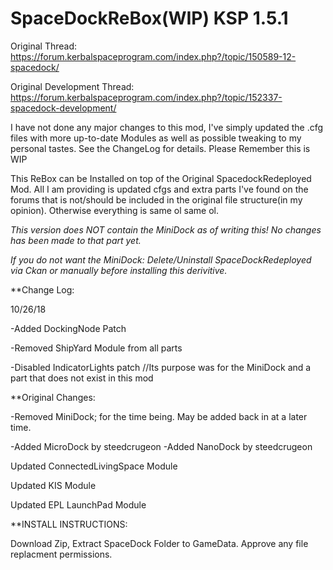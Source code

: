 # SpaceDockReBox(WIP) KSP 1.5.1

Original Thread: https://forum.kerbalspaceprogram.com/index.php?/topic/150589-12-spacedock/

Original Development Thread: https://forum.kerbalspaceprogram.com/index.php?/topic/152337-spacedock-development/

I have not done any major changes to this mod, I've simply updated the .cfg files with more up-to-date Modules as well as possible tweaking to my personal tastes. See the ChangeLog for details. Please Remember this is WIP

This ReBox can be Installed on top of the Original SpacedockRedeployed Mod. All I am providing is updated cfgs and extra parts I've found on the forums that is not/should be included in the original file structure(in my opinion). Otherwise everything is same ol same ol.

*This version does NOT contain the MiniDock as of writing this! No changes has been made to that part yet.*

*If you do not want the MiniDock: Delete/Uninstall SpaceDockRedeployed via Ckan or manually before installing this derivitive.*

**Change Log:

10/26/18

-Added DockingNode Patch

-Removed ShipYard Module from all parts

-Disabled IndicatorLights patch //Its purpose was for the MiniDock and a part that does not exist in this mod

**Original Changes:

-Removed MiniDock; for the time being. May be added back in at a later time.

-Added MicroDock by steedcrugeon
-Added NanoDock by steedcrugeon

Updated ConnectedLivingSpace Module

Updated KIS Module

Updated EPL LaunchPad Module


**INSTALL INSTRUCTIONS:

Download Zip, Extract SpaceDock Folder to GameData. Approve any file replacment permissions.

